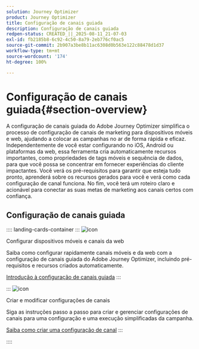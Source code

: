 ```yaml
---
solution: Journey Optimizer
product: Journey Optimizer
title: Configuração de canais guiada
description: Configuração de canais guiada
redpen-status: CREATED_||_2025-08-11_21-07-03
exl-id: fb2185b8-6c92-4c50-8a79-2eb776cf0ac5
source-git-commit: 2b907a3be8b11ac6308d0b563e122c88478d1d37
workflow-type: tm+mt
source-wordcount: '174'
ht-degree: 100%

---
```


# Configuração de canais guiada{#section-overview}

A configuração de canais guiada do Adobe Journey Optimizer simplifica o processo de configuração de canais de marketing para dispositivos móveis e web, ajudando a colocar as campanhas no ar de forma rápida e eficaz. Independentemente de você estar configurando no iOS, Android ou plataformas da web, essa ferramenta cria automaticamente recursos importantes, como propriedades de tags móveis e sequência de dados, para que você possa se concentrar em fornecer experiências do cliente impactantes. Você verá os pré-requisitos para garantir que esteja tudo pronto, aprenderá sobre os recursos gerados para você e verá como cada configuração de canal funciona. No fim, você terá um roteiro claro e acionável para conectar as suas metas de marketing aos canais certos com confiança.

## Configuração de canais guiada

:::: landing-cards-container
:::
![icon](https://cdn.experienceleague.adobe.com/icons/gear.svg?lang=pt-BR)

Configurar dispositivos móveis e canais da web

Saiba como configurar rapidamente canais móveis e da web com a configuração de canais guiada do Adobe Journey Optimizer, incluindo pré-requisitos e recursos criados automaticamente.

[Introdução à configuração de canais guiada](../using/configuration/set-mobile-config.md)
:::

:::
![icon](https://cdn.experienceleague.adobe.com/icons/list-check.svg?lang=pt-BR)

Criar e modificar configurações de canais

Siga as instruções passo a passo para criar e gerenciar configurações de canais para uma configuração e uma execução simplificadas da campanha.

[Saiba como criar uma configuração de canal](../using/configuration/create-channel-set-up.md)
:::

::::
